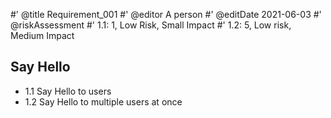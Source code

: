 #' @title Requirement_001
#' @editor A person
#' @editDate 2021-06-03
#' @riskAssessment
#' 1.1: 1, Low Risk, Small Impact
#' 1.2: 5, Low risk, Medium Impact


## Say Hello

+ 1.1 Say Hello to users
+ 1.2 Say Hello to multiple users at once

